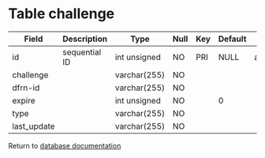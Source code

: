 Table challenge
===========



| Field       | Description   | Type         | Null | Key | Default | Extra          |
| ----------- | ------------- | ------------ | ---- | --- | ------- | -------------- |
| id          | sequential ID | int unsigned | NO   | PRI | NULL    | auto_increment |
| challenge   |               | varchar(255) | NO   |     |         |                |
| dfrn-id     |               | varchar(255) | NO   |     |         |                |
| expire      |               | int unsigned | NO   |     | 0       |                |
| type        |               | varchar(255) | NO   |     |         |                |
| last_update |               | varchar(255) | NO   |     |         |                |

Return to [database documentation](help/database)
